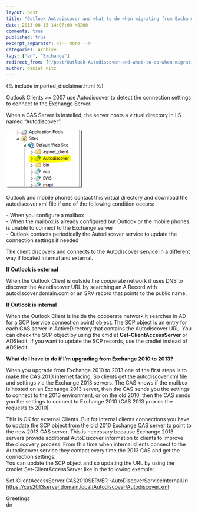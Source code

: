 ```yaml
---
layout: post
title: "Outlook Autodiscover and what to do when migrating from Exchange 2010 to 2013"
date: 2013-08-15 14:07:00 +0200
comments: true
published: true
excerpt_separator: <!-- more -->
categories: Archive
tags: ["en", "Exchange"]
redirect_from: ["/post/Outlook-Autodiscover-and-what-to-do-when-migrating-from-Exchange-2010-to-2013", "/post/outlook-autodiscover-and-what-to-do-when-migrating-from-exchange-2010-to-2013"]
author: daniel nitz
---
```

<!-- more -->
{% include imported_disclaimer.html %}
<p>Outlook Clients &gt;= 2007 use Autodiscover to detect the connection settings to connect to the Exchange Server.</p>
<p>When a CAS Server is installed, the server hosts a virtual directory in IIS named &ldquo;Autodiscover&rdquo;.</p>
<p><a href="/assets/image_567.png"><img style="background-image: none; padding-top: 0px; padding-left: 0px; margin: 0px; display: inline; padding-right: 0px; border: 0px;" title="image" src="/assets/image_thumb_565.png" alt="image" width="207" height="159" border="0" /></a></p>
<p>Outlook and mobile phones contact this virtual directory and download the autodiscover.xml file if one of the following condition occurs:</p>
<p>- When you configure a mailbox <br />- When the mailbox is already configured but Outlook or the mobile phones is unable to connect to the Exchange server <br />- Outlook contacts periodically the Autodiscover service to update the connection settings if needed</p>
<p>The client discovers and connects to the Autodiscover service in a different way if located internal and external.</p>
<p><strong>If Outlook is external</strong></p>
<p>When the Outlook Client is outside the cooperate network it uses DNS to discover the Autodiscover URL by searching an A Record with autodiscover.domain.com or an SRV record that points to the public name.</p>
<p><strong>If Outlook is internal</strong></p>
<p>When the Outlook Client is inside the cooperate network it searches in AD for a SCP (service connection point) object. The SCP object is an entry for each CAS server in ActiveDirectory that contains the Autodiscover URL. You can check the SCP object by using the cmdlet <strong>Get-ClientAccessServer </strong>or ADSIedit. If you want to update the SCP records, use the cmdlet instead of ADSIedit.</p>
<p><strong>What do I have to do if I&rsquo;m upgrading from Exchange 2010 to 2013?</strong></p>
<p>When you upgrade from Exchange 2010 to 2013 one of the first steps is to make the CAS 2013 internet facing. So clients get the autodiscover.xml file and settings via the Exchange 2013 servers. The CAS knows if the mailbox is hosted on an Exchange 2013 server, then the CAS sends you the settings to connect to the 2013 environment, or on the old 2010, then the CAS sends you the settings to connect to Exchange 2010 (CAS 2013 proxies the requests to 2010).</p>
<p>This is OK for external Clients. But for internal clients connections you have to update the SCP object from the old 2010 Exchange CAS server to point to the new 2013 CAS server. This is necessary because Exchange 2013 servers provide additional AutoDiscover information to clients to improve the discovery process. From this time when internal clients connect to the Autodiscover service they contact every time the 2013 CAS and get the connection settings. <br />You can update the SCP object and so updating the URL by using the cmdlet Set-ClientAccessServer like in the following example:</p>
<p>Set-ClientAccessServer CAS2010SERVER -AutoDiscoverServiceInternalUri <a href="https://cas2013server.domain.local/Autodiscover/Autodiscover.xml">https://cas2013server.domain.local/Autodiscover/Autodiscover.xml</a></p>
<p>Greetings <br />dn</p>
